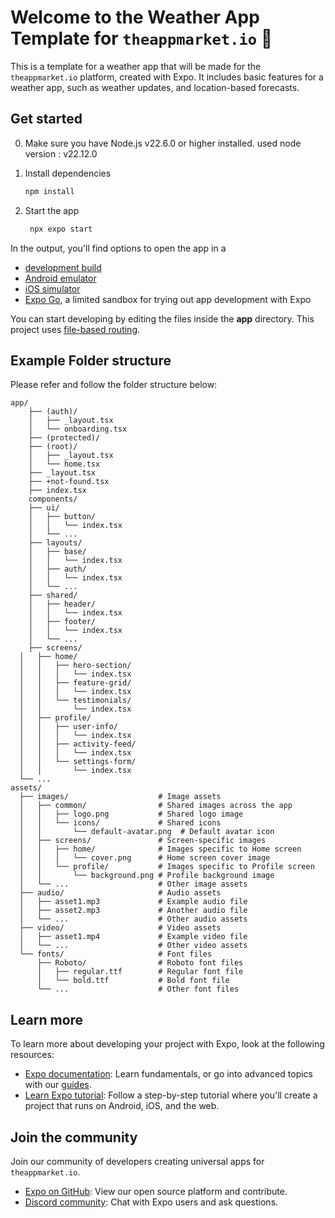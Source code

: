 # Welcome to the Weather App Template for `theappmarket.io` 👋

This is a template for a weather app that will be made for the `theappmarket.io` platform, created with Expo. It includes basic features for a weather app, such as weather updates, and location-based forecasts.

## Get started

0. Make sure you have Node.js v22.6.0 or higher installed.
   used node version : v22.12.0

1. Install dependencies

   ```bash
   npm install
   ```

2. Start the app

   ```bash
    npx expo start
   ```

In the output, you'll find options to open the app in a

- [development build](https://docs.expo.dev/develop/development-builds/introduction/)
- [Android emulator](https://docs.expo.dev/workflow/android-studio-emulator/)
- [iOS simulator](https://docs.expo.dev/workflow/ios-simulator/)
- [Expo Go](https://expo.dev/go), a limited sandbox for trying out app development with Expo

You can start developing by editing the files inside the **app** directory. This project uses [file-based routing](https://docs.expo.dev/router/introduction).

## Example Folder structure

Please refer and follow the folder structure below:

```
app/
	├── (auth)/
	│   ├── _layout.tsx
	│   └── onboarding.tsx
	├── (protected)/
	├── (root)/
	│   ├── _layout.tsx
	│   └── home.tsx
	├── _layout.tsx
	├── +not-found.tsx
	├── index.tsx
	components/
	├── ui/
	│   ├── button/
	│   │   └── index.tsx
	│   └── ...
	├── layouts/
	│   ├── base/
	│   │   └── index.tsx
	│   ├── auth/
	│   │   └── index.tsx
	│   └── ...
	├── shared/
	│   ├── header/
	│   │   └── index.tsx
	│   ├── footer/
	│   │   └── index.tsx
	│   └── ...
	├── screens/
  │   ├── home/
  │   │   ├── hero-section/
  │   │   │   └── index.tsx
  │   │   ├── feature-grid/
  │   │   │   └── index.tsx
  │   │   └── testimonials/
  │   │       └── index.tsx
  │   ├── profile/
  │   │   ├── user-info/
  │   │   │   └── index.tsx
  │   │   ├── activity-feed/
  │   │   │   └── index.tsx
  │   │   └── settings-form/
  │   │       └── index.tsx
  └── ...
assets/
  ├── images/                    # Image assets
  │   ├── common/                # Shared images across the app
  │   │   ├── logo.png           # Shared logo image
  │   │   └── icons/             # Shared icons
  │   │       └── default-avatar.png  # Default avatar icon
  │   ├── screens/               # Screen-specific images
  │   │   ├── home/              # Images specific to Home screen
  │   │   │   └── cover.png      # Home screen cover image
  │   │   └── profile/           # Images specific to Profile screen
  │   │       └── background.png # Profile background image
  │   └── ...                    # Other image assets
  ├── audio/                     # Audio assets
  │   ├── asset1.mp3             # Example audio file
  │   ├── asset2.mp3             # Another audio file
  │   └── ...                    # Other audio assets
  ├── video/                     # Video assets
  │   ├── asset1.mp4             # Example video file
  │   └── ...                    # Other video assets
  └── fonts/                     # Font files
      ├── Roboto/                # Roboto font files
      │   ├── regular.ttf        # Regular font file
      │   └── bold.ttf           # Bold font file
      └── ...                    # Other font files
```

## Learn more

To learn more about developing your project with Expo, look at the following resources:

- [Expo documentation](https://docs.expo.dev/): Learn fundamentals, or go into advanced topics with our [guides](https://docs.expo.dev/guides).
- [Learn Expo tutorial](https://docs.expo.dev/tutorial/introduction/): Follow a step-by-step tutorial where you'll create a project that runs on Android, iOS, and the web.

## Join the community

Join our community of developers creating universal apps for `theappmarket.io`.

- [Expo on GitHub](https://github.com/expo/expo): View our open source platform and contribute.
- [Discord community](https://chat.expo.dev): Chat with Expo users and ask questions.
